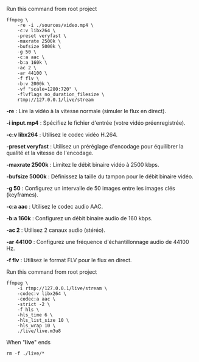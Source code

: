 Run this command from root project

```
ffmpeg \
    -re -i ./sources/video.mp4 \
    -c:v libx264 \
    -preset veryfast \
    -maxrate 2500k \
    -bufsize 5000k \
    -g 50 \
    -c:a aac \
    -b:a 160k \
    -ac 2 \
    -ar 44100 \
    -f flv \
    -b:v 2000k \
    -vf "scale=1280:720" \
    -flvflags no_duration_filesize \
    rtmp://127.0.0.1/live/stream
```

**-re** : Lire la vidéo à la vitesse normale (simuler le flux en direct).

**-i input.mp4** : Spécifiez le fichier d'entrée (votre vidéo préenregistrée).

**-c:v libx264** : Utilisez le codec vidéo H.264.

**-preset veryfast** : Utilisez un préréglage d'encodage pour équilibrer la qualité et la vitesse de l'encodage.

**-maxrate 2500k** : Limitez le débit binaire vidéo à 2500 kbps.

**-bufsize 5000k** : Définissez la taille du tampon pour le débit binaire vidéo.

**-g 50** : Configurez un intervalle de 50 images entre les images clés (keyframes).

**-c:a aac** : Utilisez le codec audio AAC.

**-b:a 160k** : Configurez un débit binaire audio de 160 kbps.

**-ac 2** : Utilisez 2 canaux audio (stéréo).

**-ar 44100** : Configurez une fréquence d'échantillonnage audio de 44100 Hz.

**-f flv** : Utilisez le format FLV pour le flux en direct.

Run this command from root project

```
ffmpeg \
    -i rtmp://127.0.0.1/live/stream \
    -codec:v libx264 \
    -codec:a aac \
    -strict -2 \
    -f hls \
    -hls_time 6 \
    -hls_list_size 10 \
    -hls_wrap 10 \
    ./live/live.m3u8
```



When "**live**" ends 

```
rm -f ./live/*
```